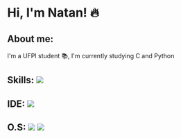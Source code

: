 
# Hi, I'm Natan! 🔥

## About me:

I'm a UFPI student 📚, I'm currently studying C and Python 

## Skills: <img src="https://cdn.jsdelivr.net/gh/devicons/devicon@latest/icons/c/c-original.svg" />
## IDE: <img src="https://img.shields.io/badge/Visual_Studio_Code-0078D4?style=for-the-badge&logo=visual%20studio%20code&logoColor=white"/>
                                                                                                                                                  
## O.S:  <img src="https://img.shields.io/badge/Ubuntu-E95420?style=for-the-badge&logo=ubuntu&logoColor=white"/> <img src="https://img.shields.io/badge/Windows-0078D6?style=for-the-badge&logo=windows&logoColor=white"/>

